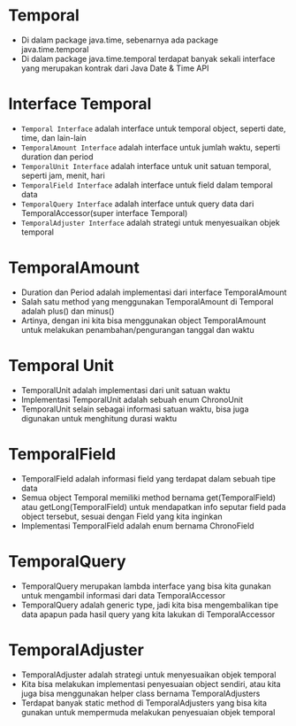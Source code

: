 # Temporal

- Di dalam package java.time, sebenarnya ada package java.time.temporal
- Di dalam package java.time.temporal terdapat banyak sekali interface yang merupakan kontrak dari Java Date & Time API

# Interface Temporal

- `Temporal Interface` adalah interface untuk temporal object, seperti date, time, dan lain-lain
- `TemporalAmount Interface` adalah interface untuk jumlah waktu, seperti duration dan period
- `TemporalUnit Interface` adalah interface untuk unit satuan temporal, seperti jam, menit, hari
- `TemporalField Interface` adalah interface untuk field dalam temporal data
- `TemporalQuery Interface` adalah interface untuk query data dari TemporalAccessor(super interface Temporal)
- `TemporalAdjuster Interface` adalah strategi untuk menyesuaikan objek temporal

# TemporalAmount

- Duration dan Period adalah implementasi dari interface TemporalAmount
- Salah satu method yang menggunakan TemporalAmount di Temporal adalah plus() dan minus()
- Artinya, dengan ini kita bisa menggunakan object TemporalAmount untuk melakukan penambahan/pengurangan tanggal dan waktu

# Temporal Unit

- TemporalUnit adalah implementasi dari unit satuan waktu
- Implementasi TemporalUnit adalah sebuah enum ChronoUnit
- TemporalUnit selain sebagai informasi satuan waktu, bisa juga digunakan untuk menghitung durasi waktu

# TemporalField

- TemporalField adalah informasi field yang terdapat dalam sebuah tipe data
- Semua object Temporal memiliki method bernama get(TemporalField) atau getLong(TemporalField) untuk mendapatkan info seputar field pada object tersebut, sesuai dengan Field yang kita inginkan
- Implementasi TemporalField adalah enum bernama ChronoField

# TemporalQuery

- TemporalQuery merupakan lambda interface yang bisa kita gunakan untuk mengambil informasi dari data TemporalAccessor
- TemporalQuery adalah generic type, jadi kita bisa mengembalikan tipe data apapun pada hasil query yang kita lakukan di TemporalAccessor

# TemporalAdjuster

- TemporalAdjuster adalah strategi untuk menyesuaikan objek temporal
- Kita bisa melakukan implementasi penyesuaian object sendiri, atau kita juga bisa menggunakan helper class bernama TemporalAdjusters
- Terdapat banyak static method di TemporalAdjusters yang bisa kita gunakan untuk mempermuda melakukan penyesuaian objek temporal